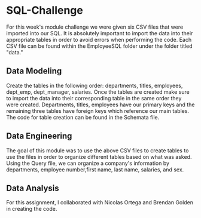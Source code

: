 # SQL-Challenge
For this week's module challenge we were given six CSV files that were imported into our SQL. It is absolutely important to import the data into their appropriate tables in order to avoid errors when performing the code. Each CSV file can be found within the EmployeeSQL folder under the folder titled "data."

## **Data Modeling**
Create the tables in the following order: departments, titles, employees, dept_emp, dept_manager, salaries. Once the tables are created make sure to import the data into their corresponding table in the same order they were created. Departments, titles, employees have our primary keys and the remaining three tables have foreign keys which reference our main tables. The code for table creation can be found in the Schemata file. 

## **Data Engineering**
The goal of this module was to use the above CSV files to create tables to use the files in order to organize different tables based on what was asked. Using the Query file, we can organize a company's information by departments, employee number,first name, last name, salaries, and sex. 

## **Data Analysis**

For this assignment, I collaborated with Nicolas Ortega and Brendan Golden in creating the code. 
